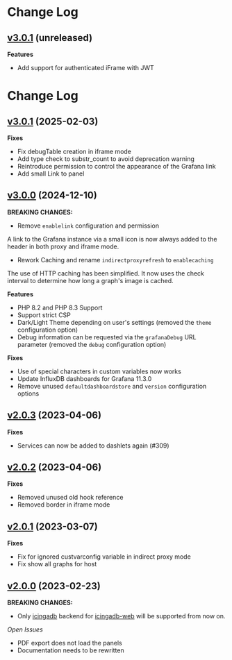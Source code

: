 # Change Log
## [v3.0.1](https://github.com/NETWAYS/icingaweb2-module-grafana/tree/v3.1.0) (unreleased)

**Features**

-  Add support for authenticated iFrame with JWT

# Change Log
## [v3.0.1](https://github.com/NETWAYS/icingaweb2-module-grafana/tree/v3.0.0) (2025-02-03)

**Fixes**
- Fix debugTable creation in iframe mode
- Add type check to substr_count to avoid deprecation warning
- Reintroduce permission to control the appearance of the Grafana link
- Add small Link to panel

## [v3.0.0](https://github.com/NETWAYS/icingaweb2-module-grafana/tree/v3.0.0) (2024-12-10)

**BREAKING CHANGES:**

- Remove `enablelink` configuration and permission

A link to the Grafana instance via a small icon is now always
added to the header in both proxy and iframe mode.

- Rework Caching and rename `indirectproxyrefresh` to `enablecaching`

The use of HTTP caching has been simplified.
It now uses the check interval to determine how long a graph's image is cached.

**Features**
- PHP 8.2 and PHP 8.3 Support
- Support strict CSP
- Dark/Light Theme depending on user's settings (removed the `theme` configuration option)
- Debug information can be requested via the `grafanaDebug` URL parameter (removed the `debug` configuration option)

**Fixes**
- Use of special characters in custom variables now works
- Update InfluxDB dashboards for Grafana 11.3.0
- Remove unused `defaultdashboardstore` and `version` configuration options

## [v2.0.3](https://github.com/mikesch-mp/icingaweb2-module-grafana/tree/v2.0.3) (2023-04-06)
**Fixes**
- Services can now be added to dashlets again (#309)

## [v2.0.2](https://github.com/mikesch-mp/icingaweb2-module-grafana/tree/v2.0.2) (2023-04-06)
**Fixes**
- Removed unused old hook reference
- Removed border in iframe mode

## [v2.0.1](https://github.com/mikesch-mp/icingaweb2-module-grafana/tree/v2.0.1) (2023-03-07)
**Fixes**
- Fix for ignored custvarconfig variable in indirect proxy mode
- Fix show all graphs for host

## [v2.0.0](https://github.com/mikesch-mp/icingaweb2-module-grafana/tree/v2.0.0) (2023-02-23)

**BREAKING CHANGES:**
- Only [icingadb](https://github.com/Icinga/icingadb) backend for [icingadb-web](https://github.com/Icinga/icingadb-web) will be supported from now on.

*Open Issues*

- PDF export does not load the panels
- Documentation needs to be rewritten
